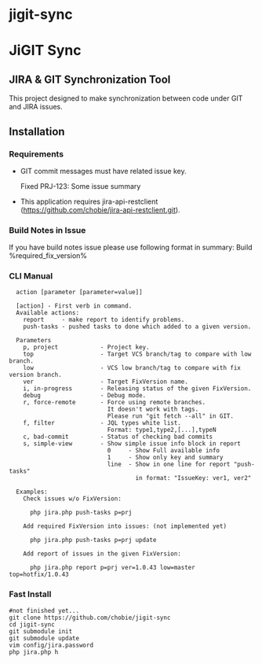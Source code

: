 jigit-sync
=============
# JiGIT Sync
## JIRA & GIT Synchronization Tool
This project designed to make synchronization between code under GIT and JIRA issues.

## Installation
### Requirements
- GIT commit messages must have related issue key.

    Fixed PRJ-123: Some issue summary

- This application requires jira-api-restclient
(https://github.com/chobie/jira-api-restclient.git).

### Build Notes in Issue
If you have build notes issue please use following format in summary: Build %required_fix_version%

### CLI Manual

      action [parameter [parameter=value]]

      [action] - First verb in command.
      Available actions:
        report     - make report to identify problems.
        push-tasks - pushed tasks to done which added to a given version.

      Parameters
        p, project            - Project key.
        top                   - Target VCS branch/tag to compare with low branch.
        low                   - VCS low branch/tag to compare with fix version branch.
        ver                   - Target FixVersion name.
        i, in-progress        - Releasing status of the given FixVersion.
        debug                 - Debug mode.
        r, force-remote       - Force using remote branches.
                                It doesn't work with tags.
                                Please run "git fetch --all" in GIT.
        f, filter             - JQL types white list.
                                Format: type1,type2,[...],typeN
        c, bad-commit         - Status of checking bad commits
        s, simple-view        - Show simple issue info block in report
                                0     - Show Full available info
                                1     - Show only key and summary
                                line  - Show in one line for report "push-tasks"
                                        in format: "IssueKey: ver1, ver2"

      Examples:
        Check issues w/o FixVersion:

          php jira.php push-tasks p=prj

        Add required FixVersion into issues: (not implemented yet)

          php jira.php push-tasks p=prj update

        Add report of issues in the given FixVersion:

          php jira.php report p=prj ver=1.0.43 low=master top=hotfix/1.0.43

### Fast Install

    #not finished yet...
    git clone https://github.com/chobie/jigit-sync
    cd jigit-sync
    git submodule init
    git submodule update
    vim config/jira.password
    php jira.php h
